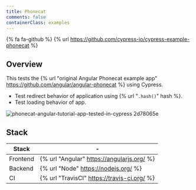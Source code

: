 ```yaml
---
title: Phonecat
comments: false
containerClass: examples
---
```


{% fa fa-github %} {% url  https://github.com/cypress-io/cypress-example-phonecat %}

## Overview

This tests the {% url "original Angular Phonecat example app" https://github.com/angular/angular-phonecat %} using Cypress.

- Test redirect behavior of application using {% url "`.hash()`" hash %}.
- Test loading behavior of app.

![phonecat-angular-tutorial-app-tested-in-cypress 2d78065e](https://user-images.githubusercontent.com/1271364/26952946-ac944a10-4c75-11e7-8e21-e0290537b153.jpg)


## Stack

Stack | -
 -- | --
Frontend | {% url "Angular" https://angularjs.org/ %}
Backend | {% url "Node" https://nodejs.org/ %}
CI | {% url "TravisCI" https://travis-ci.org/ %}
